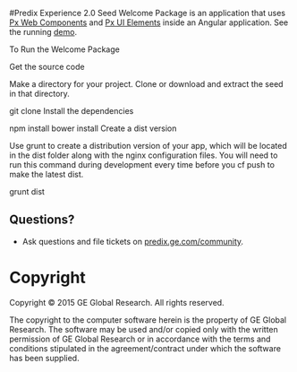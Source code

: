 
#Predix Experience 2.0 Seed
Welcome Package is an application that uses <a href="https://github.build.ge.com/pages/PXc/pxc-demos/" target="_blank">Px Web Components</a> and <a href="https://github.build.ge.com/pages/PXd/px-library-design/" target="_blank">Px UI Elements</a> inside an Angular application.  See the running <a href="welcomepack.run.aws-usw02-pr.ice.predix.io" target="_blank">demo</a>.

  	  
To Run the Welcome Package

Get the source code

Make a directory for your project. Clone or download and extract the seed in that directory.

git clone
Install the dependencies

npm install
bower install
Create a dist version

Use grunt to create a distribution version of your app, which will be located in the dist folder along with the nginx configuration files. You will need to run this command during development every time before you cf push to make the latest dist.

grunt dist

## Questions?
- Ask questions and file tickets on <a href="https://predix.ge.com/community/" target="_blank">predix.ge.com/community</a>.

# Copyright
Copyright &copy; 2015 GE Global Research. All rights reserved.

The copyright to the computer software herein is the property of
GE Global Research. The software may be used and/or copied only
with the written permission of GE Global Research or in accordance
with the terms and conditions stipulated in the agreement/contract
under which the software has been supplied.
